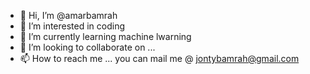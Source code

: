 - 👋 Hi, I’m @amarbamrah
- 👀 I’m interested in coding
- 🌱 I’m currently learning machine lwarning
- 💞️ I’m looking to collaborate on ...
- 📫 How to reach me ... you can mail me @ jontybamrah@gmail.com

<!---
amarbamrah/amarbamrah is a ✨ special ✨ repository because its `README.md` (this file) appears on your GitHub profile.
You can click the Preview link to take a look at your changes.
--->
